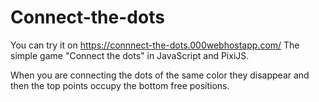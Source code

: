 # Connect-the-dots
You can try it on https://connnect-the-dots.000webhostapp.com/
The simple game "Connect the dots" in JavaScript and PixiJS.

When you are connecting the dots of the same color they disappear and then the top points occupy the bottom free positions.
